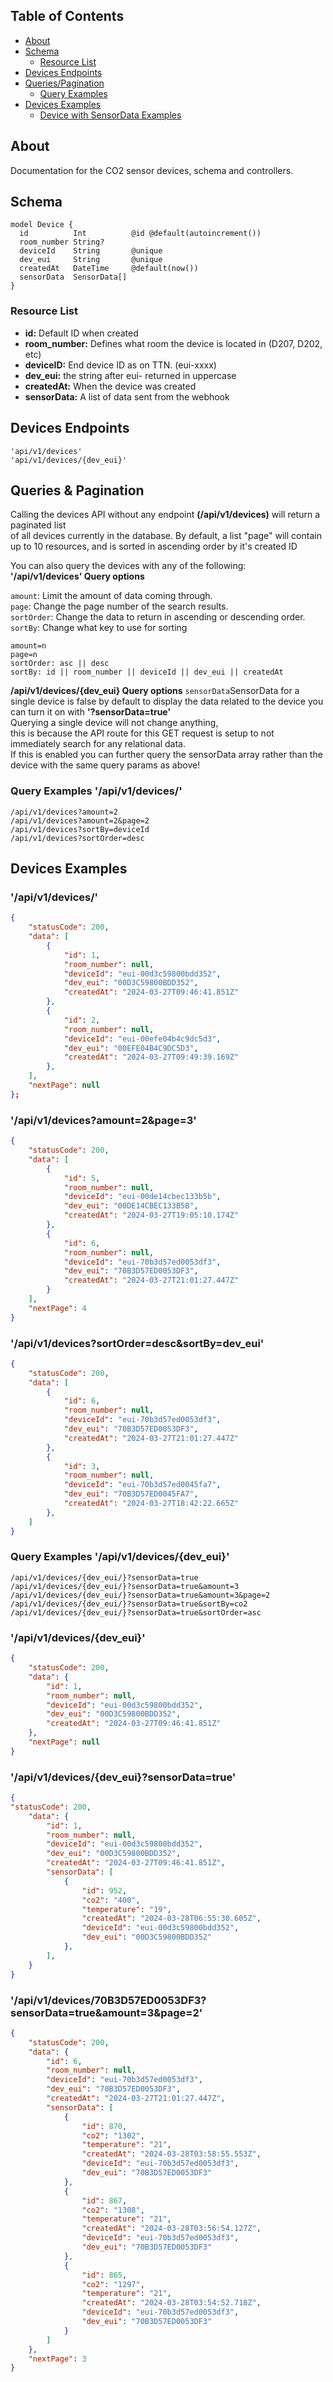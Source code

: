 ## Table of Contents
- [About](#about)
- [Schema](#schema)
    + [Resource List](#resource-list)
- [Devices Endpoints](#endpoints)
- [Queries/Pagination](#query-pagination)
    + [Query Examples](#query-examples)
- [Devices Examples](#devices-example)
    + [Device with SensorData Examples](#dev-eui-examples)

## About <a name="about"></a>
Documentation for the CO2 sensor devices, schema and controllers.

## Schema <a name="schema"></a>
```prisma 
model Device {
  id          Int          @id @default(autoincrement())
  room_number String?
  deviceId    String       @unique
  dev_eui     String       @unique
  createdAt   DateTime     @default(now())
  sensorData  SensorData[]
}
```
### Resource List <a name="resource-list"></a>
- **id:** Default ID when created
- **room_number:** Defines what room the device is located in (D207, D202, etc)
- **deviceID:** End device ID as on TTN. (eui-xxxx)
- **dev_eui:** the string after eui- returned in uppercase
- **createdAt:** When the device was created
- **sensorData:** A list of data sent from the webhook 

## Devices Endpoints <a name="endpoints"></a>
`'api/v1/devices'`  
`'api/v1/devices/{dev_eui}'`

## Queries & Pagination <a name="query-pagination"></a>
Calling the devices API without any endpoint **(/api/v1/devices)** will return a paginated list   
of all devices currently in the database.
By default, a list "page" will contain up to 10 resources, and is sorted in ascending order by it's created ID

You can also query the devices with any of the following:   
**'/api/v1/devices' Query options**

`amount`: Limit the amount of data coming through.  
`page`: Change the page number of the search results.  
`sortOrder`: Change the data to return in ascending or descending order.  
`sortBy`: Change what key to use for sorting
```
amount=n
page=n
sortOrder: asc || desc
sortBy: id || room_number || deviceId || dev_eui || createdAt
```

**/api/v1/devices/{dev_eui} Query options**
`sensorData`SensorData for a single device is false by default to display the data related to the device you can turn it on with **'?sensorData=true'**  
Querying a single device will not change anything,  
this is because the API route for this GET request is setup to not immediately search for any relational data.    
If this is enabled you can further query the sensorData array rather than the device with the same query params as above!

### Query Examples '/api/v1/devices/' <a name="query-examples"></a>
`/api/v1/devices?amount=2`  
`/api/v1/devices?amount=2&page=2`  
`/api/v1/devices?sortBy=deviceId`  
`/api/v1/devices?sortOrder=desc`  

## Devices Examples <a name="devices-example"></a>

### '/api/v1/devices/'
```json
{
    "statusCode": 200,
    "data": [
        {
            "id": 1,
            "room_number": null,
            "deviceId": "eui-00d3c59800bdd352",
            "dev_eui": "00D3C59800BDD352",
            "createdAt": "2024-03-27T09:46:41.851Z"
        },
        {
            "id": 2,
            "room_number": null,
            "deviceId": "eui-00efe04b4c9dc5d3",
            "dev_eui": "00EFE04B4C9DC5D3",
            "createdAt": "2024-03-27T09:49:39.169Z"
        },
    ],
    "nextPage": null
};
```

### '/api/v1/devices?amount=2&page=3'
```json
{
    "statusCode": 200,
    "data": [
        {
            "id": 5,
            "room_number": null,
            "deviceId": "eui-00de14cbec133b5b",
            "dev_eui": "00DE14CBEC133B5B",
            "createdAt": "2024-03-27T19:05:10.174Z"
        },
        {
            "id": 6,
            "room_number": null,
            "deviceId": "eui-70b3d57ed0053df3",
            "dev_eui": "70B3D57ED0053DF3",
            "createdAt": "2024-03-27T21:01:27.447Z"
        }
    ],
    "nextPage": 4
}
```

### '/api/v1/devices?sortOrder=desc&sortBy=dev_eui'
```json
{
    "statusCode": 200,
    "data": [
        {
            "id": 6,
            "room_number": null,
            "deviceId": "eui-70b3d57ed0053df3",
            "dev_eui": "70B3D57ED0053DF3",
            "createdAt": "2024-03-27T21:01:27.447Z"
        },
        {
            "id": 3,
            "room_number": null,
            "deviceId": "eui-70b3d57ed0045fa7",
            "dev_eui": "70B3D57ED0045FA7",
            "createdAt": "2024-03-27T18:42:22.665Z"
        },
    ]
}
```

### Query Examples '/api/v1/devices/{dev_eui}' <a name="dev-eui-examples"></a>
`/api/v1/devices/{dev_eui/}?sensorData=true`  
`/api/v1/devices/{dev_eui/}?sensorData=true&amount=3`  
`/api/v1/devices/{dev_eui/}?sensorData=true&amount=3&page=2`  
`/api/v1/devices/{dev_eui/}?sensorData=true&sortBy=co2`  
`/api/v1/devices/{dev_eui/}?sensorData=true&sortOrder=asc`

### '/api/v1/devices/{dev_eui}'
```json
{
    "statusCode": 200,
    "data": {
        "id": 1,
        "room_number": null,
        "deviceId": "eui-00d3c59800bdd352",
        "dev_eui": "00D3C59800BDD352",
        "createdAt": "2024-03-27T09:46:41.851Z"
    },
    "nextPage": null
}
```

### '/api/v1/devices/{dev_eui}?sensorData=true'
```json
{
"statusCode": 200,
    "data": {
        "id": 1,
        "room_number": null,
        "deviceId": "eui-00d3c59800bdd352",
        "dev_eui": "00D3C59800BDD352",
        "createdAt": "2024-03-27T09:46:41.851Z",
        "sensorData": [
            {
                "id": 952,
                "co2": "400",
                "temperature": "19",
                "createdAt": "2024-03-28T06:55:30.605Z",
                "deviceId": "eui-00d3c59800bdd352",
                "dev_eui": "00D3C59800BDD352"
            },
        ],
    }
}
```

### '/api/v1/devices/70B3D57ED0053DF3?sensorData=true&amount=3&page=2'
```json
{
    "statusCode": 200,
    "data": {
        "id": 6,
        "room_number": null,
        "deviceId": "eui-70b3d57ed0053df3",
        "dev_eui": "70B3D57ED0053DF3",
        "createdAt": "2024-03-27T21:01:27.447Z",
        "sensorData": [
            {
                "id": 870,
                "co2": "1302",
                "temperature": "21",
                "createdAt": "2024-03-28T03:58:55.553Z",
                "deviceId": "eui-70b3d57ed0053df3",
                "dev_eui": "70B3D57ED0053DF3"
            },
            {
                "id": 867,
                "co2": "1308",
                "temperature": "21",
                "createdAt": "2024-03-28T03:56:54.127Z",
                "deviceId": "eui-70b3d57ed0053df3",
                "dev_eui": "70B3D57ED0053DF3"
            },
            {
                "id": 865,
                "co2": "1297",
                "temperature": "21",
                "createdAt": "2024-03-28T03:54:52.718Z",
                "deviceId": "eui-70b3d57ed0053df3",
                "dev_eui": "70B3D57ED0053DF3"
            }
        ]
    },
    "nextPage": 3
}
```

